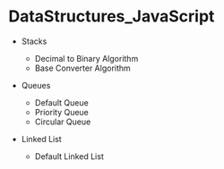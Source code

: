 # DataStructures_JavaScript

- Stacks
    - Decimal to Binary Algorithm
    - Base Converter Algorithm

- Queues
    - Default Queue
    - Priority Queue
    - Circular Queue

- Linked List
    - Default Linked List